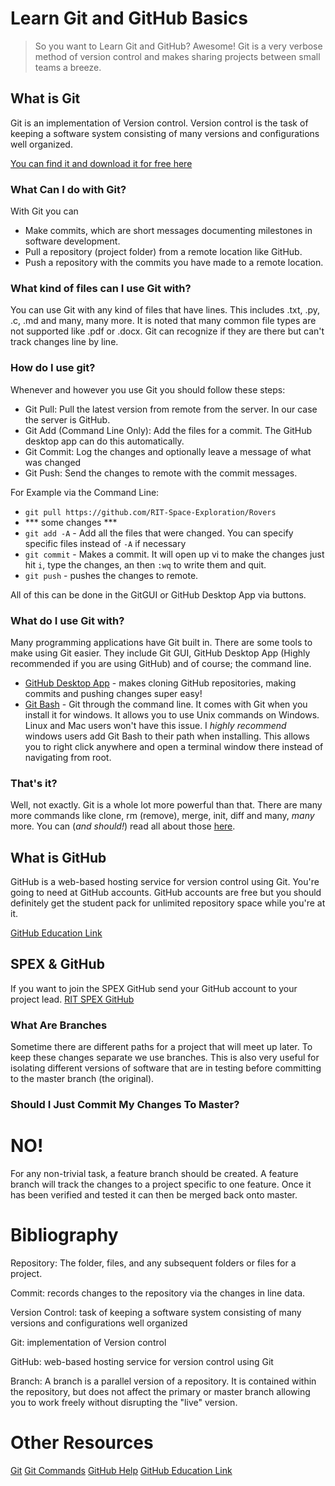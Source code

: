 # Learn Git and GitHub Basics

> So you want to Learn Git and GitHub? Awesome! Git is a very verbose method of version control and makes sharing projects between small teams a breeze. 

## What is Git 

Git is an implementation of Version control. Version control is the task of keeping a software system consisting of many versions and configurations well organized. 

[You can find it and download it for free here](https://git-scm.com/)

### What Can I do with Git?
With Git you can
- Make commits, which are short messages documenting milestones in software development. 
- Pull a repository (project folder) from a remote location like GitHub.
- Push a repository with the commits you have made to a remote location.

### What kind of files can I use Git with?
You can use Git with any kind of files that have lines. This includes .txt, .py, .c, .md and many, many more. It is noted that many common file types are not supported like .pdf or .docx. Git can recognize if they are there but can't track changes line by line.

### How do I use git?
Whenever and however you use Git you should follow these steps:

- Git Pull: Pull the latest version from remote from the server. In our case the server is GitHub.
- Git Add (Command Line Only): Add the files for a commit. The GitHub desktop app can do this automatically.
- Git Commit: Log the changes and optionally leave a message of what was changed
- Git Push: Send the changes to remote with the commit messages. 

For Example via the Command Line:

- `git pull https://github.com/RIT-Space-Exploration/Rovers` 
- *** some changes ***
- `git add -A` - Add all the files that were changed. You can specify specific files instead of `-A` if necessary
- `git commit` - Makes a commit. It will open up vi to make the changes just hit `i`, type the changes, an then `:wq` to write them and quit. 
- `git push` - pushes the changes to remote.

All of this can be done in the GitGUI or GitHub Desktop App via buttons.

### What do I use Git with?
Many programming applications have Git built in. There are some tools to make using Git easier. They include Git GUI, GitHub Desktop App (Highly recommended if you are using GitHub) and of course; the command line. 

- [GitHub Desktop App](https://desktop.github.com/) - makes cloning GitHub repositories, making commits and pushing changes super easy!
- [Git Bash](https://git-scm.com/) - Git through the command line. It comes with Git when you install it for windows. It allows you to use Unix commands on Windows. Linux and Mac users won't have this issue. I *highly recommend* windows users add Git Bash to their path when installing. This allows you to right click anywhere and open a terminal window there instead of navigating from root.

### That's it?
Well, not exactly. Git is a whole lot more powerful than that. There are many more commands like clone, rm (remove), merge, init, diff and many, *many* more. You can (*and should!*) read all about those [here](https://confluence.atlassian.com/bitbucketserver/basic-git-commands-776639767.html).

## What is GitHub
GitHub is a web-based hosting service for version control using Git. You're going to need at GitHub accounts. GitHub accounts are free but you should definitely get the student pack for unlimited repository space while you're at it. 

[GitHub Education Link](https://education.github.com/pack)


## SPEX & GitHub
If you want to join the SPEX GitHub send your GitHub account to your project lead. 
[RIT SPEX GitHub](https://github.com/RIT-Space-Exploration/)

### What Are Branches
Sometime there are different paths for a project that will meet up later. To keep these changes separate we use branches. This is also very useful for isolating different versions of software that are in testing before committing to the master branch (the original). 

### Should I Just Commit My Changes To Master?

# **NO!** 

For any non-trivial task, a feature branch should be created. A feature branch will track the changes to a project specific to one feature. Once it has been verified and tested it can then be merged back onto master. 

# Bibliography

Repository: The folder, files, and any subsequent folders or files for a project. 

Commit: records changes to the repository via the changes in line data. 

Version Control: task of keeping a software system consisting of many versions and configurations well organized

Git: implementation of Version control

GitHub: web-based hosting service for version control using Git

Branch: A branch is a parallel version of a repository. It is contained within the repository, but does not affect the primary or master branch allowing you to work freely without disrupting the "live" version.

# Other Resources

[Git](https://git-scm.com/)
[Git Commands](https://confluence.atlassian.com/bitbucketserver/basic-git-commands-776639767.html)
[GitHub Help](https://help.github.com/)
[GitHub Education Link](https://education.github.com/pack)
